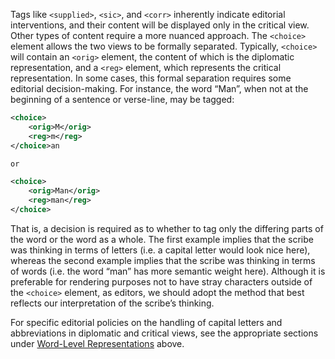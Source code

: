 Tags like `<supplied>`, `<sic>`, and `<corr>` inherently indicate editorial interventions, and their content will be displayed only in the critical view. Other types of content require a more nuanced approach. The `<choice>` element allows the two views to be formally separated. Typically, `<choice>` will contain an `<orig>` element, the content of which is the diplomatic representation, and a `<reg>` element, which represents the critical representation. In some cases, this formal separation requires some editorial decision-making. For instance, the word “Man”, when not at the beginning of a sentence or verse-line, may be tagged:

```xml
<choice>
	<orig>M</orig>
	<reg>m</reg>
</choice>an

or 

<choice>
	<orig>Man</orig>
	<reg>man</reg>
</choice>
```

That is, a decision is required as to whether to tag only the differing parts of the word or the word as a whole. The first example implies that the scribe was thinking in terms of letters (i.e. a capital letter would look nice here), whereas the second example implies that the scribe was thinking in terms of words (i.e. the word “man” has more semantic weight here). Although it is preferable for rendering purposes not to have stray characters outside of the `<choice>` element, as editors, we should adopt the method that best reflects our interpretation of the scribe’s thinking.

For specific editorial policies on the handling of capital letters and abbreviations in diplomatic and critical views, see the appropriate sections under [Word-Level Representations](../../Encoding_Policies/Word-Level_Representations) above.
